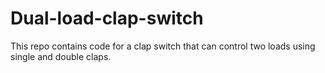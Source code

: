 # Dual-load-clap-switch
This repo contains code for a clap switch that can control two loads using single and double claps.
